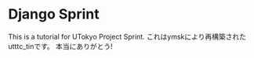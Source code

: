 # Django Sprint
This is a tutorial for UTokyo Project Sprint.
これはymskにより再構築されたutttc_tinです。
本当にありがとう!